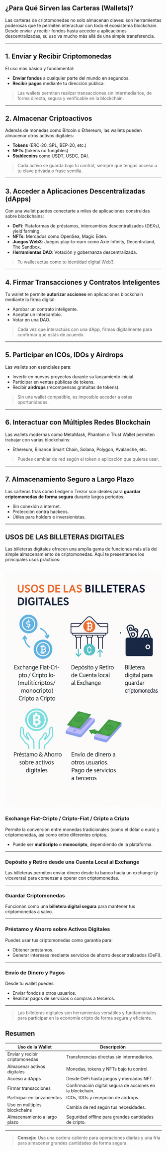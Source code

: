 ## **¿Para Qué Sirven las Carteras (Wallets)?**

Las carteras de criptomonedas no solo almacenan claves: son herramientas poderosas que te permiten interactuar con todo el ecosistema blockchain. Desde enviar y recibir fondos hasta acceder a aplicaciones descentralizadas, su uso va mucho más allá de una simple transferencia.

---

## **1. Enviar y Recibir Criptomonedas**

El uso más básico y fundamental:

-  **Enviar fondos** a cualquier parte del mundo en segundos.
-  **Recibir pagos** mediante tu dirección pública.

> Las wallets permiten realizar transacciones sin intermediarios, de forma directa, segura y verificable en la blockchain.

---

## **2. Almacenar Criptoactivos**

Además de monedas como Bitcoin o Ethereum, las wallets pueden almacenar otros activos digitales:

- **Tokens** (ERC-20, SPL, BEP-20, etc.)
- **NFTs** (tokens no fungibles)
- **Stablecoins** como USDT, USDC, DAI.

> Cada activo se guarda bajo tu control, siempre que tengas acceso a tu clave privada o frase semilla.

---

## **3. Acceder a Aplicaciones Descentralizadas (dApps)**

Con una wallet puedes conectarte a miles de aplicaciones construidas sobre blockchains:

-  **DeFi**: Plataformas de préstamos, intercambios descentralizados (DEXs), yield farming.
-  **NFTs**: Mercados como OpenSea, Magic Eden.
-  **Juegos Web3**: Juegos play-to-earn como Axie Infinity, Decentraland, The Sandbox.
-  **Herramientas DAO**: Votación y gobernanza descentralizada.

> Tu wallet actúa como tu identidad digital Web3.

---

## **4. Firmar Transacciones y Contratos Inteligentes**

Tu wallet te permite **autorizar acciones** en aplicaciones blockchain mediante la firma digital:

- Aprobar un contrato inteligente.
- Aceptar un intercambio.
- Votar en una DAO.

> Cada vez que interactúas con una dApp, firmas digitalmente para confirmar que estás de acuerdo.

---

## **5. Participar en ICOs, IDOs y Airdrops**

Las wallets son esenciales para:

- Invertir en nuevos proyectos durante su lanzamiento inicial.
- Participar en ventas públicas de tokens.
- Recibir **airdrops** (recompensas gratuitas de tokens).

> Sin una wallet compatible, es imposible acceder a estas oportunidades.

---

## **6. Interactuar con Múltiples Redes Blockchain**

Las wallets modernas como MetaMask, Phantom o Trust Wallet permiten trabajar con varias blockchains:

- Ethereum, Binance Smart Chain, Solana, Polygon, Avalanche, etc.

> Puedes cambiar de red según el token o aplicación que quieras usar.

---

## **7. Almacenamiento Seguro a Largo Plazo**

Las carteras frías como Ledger o Trezor son ideales para **guardar criptomonedas de forma segura** durante largos periodos:

- Sin conexión a internet.
- Protección contra hackeos.
- Útiles para holders e inversionistas.

---

## **USOS DE LAS BILLETERAS DIGITALES**

Las billeteras digitales ofrecen una amplia gama de funciones más allá del simple almacenamiento de criptomonedas. Aquí te presentamos los principales usos prácticos:

![use](https://raw.githubusercontent.com/AppsDevsLeon/Revista_blockchain/refs/heads/main/Day37/images/ChatGPT%20Image%207%20abr%202025%2C%2023_01_44.png)
---

###  **Exchange Fiat-Cripto / Cripto-Fiat / Cripto a Cripto**
Permite la conversión entre monedas tradicionales (como el dólar o euro) y criptomonedas, así como entre diferentes criptos.  
- Puede ser **multicripto** o **monocripto**, dependiendo de la plataforma.

---

###  **Depósito y Retiro desde una Cuenta Local al Exchange**
Las billeteras permiten enviar dinero desde tu banco hacia un exchange (y viceversa) para comenzar a operar con criptomonedas.

---

###  **Guardar Criptomonedas**
Funcionan como una **billetera digital segura** para mantener tus criptomonedas a salvo.

---

###  **Préstamo y Ahorro sobre Activos Digitales**
Puedes usar tus criptomonedas como garantía para:
- Obtener préstamos.
- Generar intereses mediante servicios de ahorro descentralizados (DeFi).

---

###  **Envío de Dinero y Pagos**
Desde tu wallet puedes:
- Enviar fondos a otros usuarios.
- Realizar pagos de servicios o compras a terceros.

---

>  Las billeteras digitales son herramientas versátiles y fundamentales para participar en la economía cripto de forma segura y eficiente.


## **Resumen**

| Uso de la Wallet                     | Descripción                                                                 |
|-------------------------------------|-----------------------------------------------------------------------------|
| Enviar y recibir criptomonedas      | Transferencias directas sin intermediarios.                                |
| Almacenar activos digitales         | Monedas, tokens y NFTs bajo tu control.                                   |
| Acceso a dApps                      | Desde DeFi hasta juegos y mercados NFT.                                    |
| Firmar transacciones                | Confirmación digital segura de acciones en la blockchain.                 |
| Participar en lanzamientos         | ICOs, IDOs y recepción de airdrops.                                        |
| Uso en múltiples blockchains        | Cambia de red según tus necesidades.                                       |
| Almacenamiento a largo plazo        | Seguridad offline para grandes cantidades de cripto.                       |

---

>  **Consejo:** Usa una cartera caliente para operaciones diarias y una fría para almacenar grandes cantidades de forma segura.
